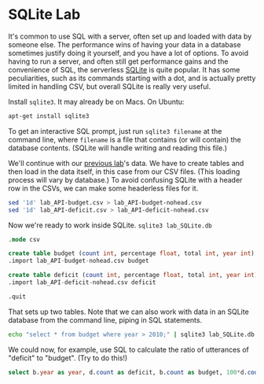 # SQLite Lab

It's common to use SQL with a server, often set up and loaded with data by someone else. The performance wins of having your data in a database sometimes justify doing it yourself, and you have a lot of options. To avoid having to run a server, and often still get performance gains and the convenience of SQL, the serverless [SQLite](https://www.sqlite.org/) is quite popular. It has some peculiarities, such as its commands starting with a dot, and is actually pretty limited in handling CSV, but overall SQLite is really very useful.

Install `sqlite3`. It may already be on Macs. On Ubuntu:

```bash
apt-get install sqlite3
```

To get an interactive SQL prompt, just run `sqlite3 filename` at the command line, where `filename` is a file that contains (or will contain) the database contents. (SQLite will handle writing and reading this file.)

We'll continue with our [previous lab](lab_API.md)'s data. We have to create tables and then load in the data itself, in this case from our CSV files. (This loading process will vary by database.) To avoid confusing SQLite with a header row in the CSVs, we can make some headerless files for it.

```bash
sed '1d' lab_API-budget.csv > lab_API-budget-nohead.csv
sed '1d' lab_API-deficit.csv > lab_API-deficit-nohead.csv
```

Now we're ready to work inside SQLite. `sqlite3 lab_SQLite.db`

```SQL
.mode csv

create table budget (count int, percentage float, total int, year int);
.import lab_API-budget-nohead.csv budget

create table deficit (count int, percentage float, total int, year int);
.import lab_API-deficit-nohead.csv deficit

.quit
```

That sets up two tables. Note that we can also work with data in an SQLite database from the command line, piping in SQL statements.

```bash
echo "select * from budget where year > 2010;" | sqlite3 lab_SQLite.db
```

We could now, for example, use SQL to calculate the ratio of utterances of "deficit" to "budget". (Try to do this!)

```SQL
select b.year as year, d.count as deficit, b.count as budget, 100*d.count/b.count as dtob from budget as b join deficit as d on b.year=d.year where b.year > 2010;
```
